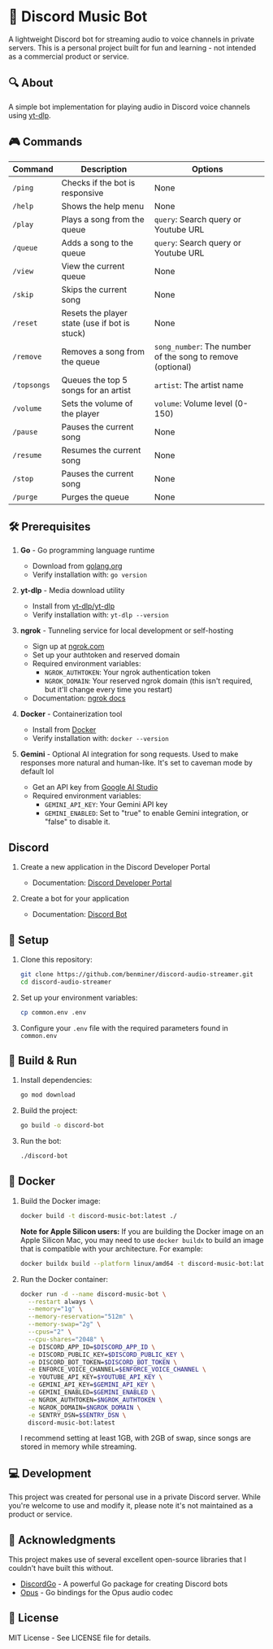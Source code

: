 # 🎵 Discord Music Bot

A lightweight Discord bot for streaming audio to voice channels in private servers. This is a personal project built for fun and learning - not intended as a commercial product or service.

## 🔍 About

A simple bot implementation for playing audio in Discord voice channels using [yt-dlp](https://github.com/yt-dlp/yt-dlp).

## 🎮 Commands

| Command     | Description                                   | Options                                                    |
| ----------- | --------------------------------------------- | ---------------------------------------------------------- |
| `/ping`     | Checks if the bot is responsive               | None                                                       |
| `/help`     | Shows the help menu                           | None                                                       |
| `/play`     | Plays a song from the queue                   | `query`: Search query or Youtube URL                       |
| `/queue`    | Adds a song to the queue                      | `query`: Search query or Youtube URL                       |
| `/view`     | View the current queue                        | None                                                       |
| `/skip`     | Skips the current song                        | None                                                       |
| `/reset`    | Resets the player state (use if bot is stuck) | None                                                       |
| `/remove`   | Removes a song from the queue                 | `song_number`: The number of the song to remove (optional) |
| `/topsongs` | Queues the top 5 songs for an artist          | `artist`: The artist name                                  |
| `/volume`   | Sets the volume of the player                 | `volume`: Volume level (0-150)                             |
| `/pause`    | Pauses the current song                       | None                                                       |
| `/resume`   | Resumes the current song                      | None                                                       |
| `/stop`     | Pauses the current song                       | None                                                       |
| `/purge`    | Purges the queue                              | None                                                       |

## 🛠️ Prerequisites

1. **Go** - Go programming language runtime

   - Download from [golang.org](https://golang.org/dl/)
   - Verify installation with: `go version`

2. **yt-dlp** - Media download utility

   - Install from [yt-dlp/yt-dlp](https://github.com/yt-dlp/yt-dlp)
   - Verify installation with: `yt-dlp --version`

3. **ngrok** - Tunneling service for local development or self-hosting

   - Sign up at [ngrok.com](https://ngrok.com)
   - Set up your authtoken and reserved domain
   - Required environment variables:
     - `NGROK_AUTHTOKEN`: Your ngrok authentication token
     - `NGROK_DOMAIN`: Your reserved ngrok domain (this isn't required, but it'll change every time you restart)
   - Documentation: [ngrok docs](https://ngrok.com/docs)

4. **Docker** - Containerization tool

   - Install from [Docker](https://docs.docker.com/get-docker/)
   - Verify installation with: `docker --version`

5. **Gemini** - Optional AI integration for song requests. Used to make responses more natural and human-like. It's set to caveman mode by default lol

   - Get an API key from [Google AI Studio](https://makersuite.google.com/app/apikey)
   - Required environment variables:
     - `GEMINI_API_KEY`: Your Gemini API key
     - `GEMINI_ENABLED`: Set to "true" to enable Gemini integration, or "false" to disable it.

## Discord

1. Create a new application in the Discord Developer Portal

   - Documentation: [Discord Developer Portal](https://discord.com/developers/applications)

2. Create a bot for your application

   - Documentation: [Discord Bot](https://discord.com/developers/docs/interactions/application-commands#registering-a-command)

## 🚀 Setup

1. Clone this repository:

   ```bash
   git clone https://github.com/benminer/discord-audio-streamer.git
   cd discord-audio-streamer
   ```

2. Set up your environment variables:

   ```bash
   cp common.env .env
   ```

3. Configure your `.env` file with the required parameters found in `common.env`

## 🔨 Build & Run

1. Install dependencies:

   ```bash
   go mod download
   ```

2. Build the project:

   ```bash
   go build -o discord-bot
   ```

3. Run the bot:
   ```bash
   ./discord-bot
   ```

## 🐳 Docker

1.  Build the Docker image:

    ```bash
    docker build -t discord-music-bot:latest ./
    ```

    **Note for Apple Silicon users:** If you are building the Docker image on an Apple Silicon Mac, you may need to use `docker buildx` to build an image that is compatible with your architecture. For example:

    ```bash
    docker buildx build --platform linux/amd64 -t discord-music-bot:latest .
    ```

2.  Run the Docker container:

    ```bash
    docker run -d --name discord-music-bot \
      --restart always \
      --memory="1g" \
      --memory-reservation="512m" \
      --memory-swap="2g" \
      --cpus="2" \
      --cpu-shares="2048" \
      -e DISCORD_APP_ID=$DISCORD_APP_ID \
      -e DISCORD_PUBLIC_KEY=$DISCORD_PUBLIC_KEY \
      -e DISCORD_BOT_TOKEN=$DISCORD_BOT_TOKEN \
      -e ENFORCE_VOICE_CHANNEL=$ENFORCE_VOICE_CHANNEL \
      -e YOUTUBE_API_KEY=$YOUTUBE_API_KEY \
      -e GEMINI_API_KEY=$GEMINI_API_KEY \
      -e GEMINI_ENABLED=$GEMINI_ENABLED \
      -e NGROK_AUTHTOKEN=$NGROK_AUTHTOKEN \
      -e NGROK_DOMAIN=$NGROK_DOMAIN \
      -e SENTRY_DSN=$SENTRY_DSN \
      discord-music-bot:latest
    ```

    I recommend setting at least 1GB, with 2GB of swap, since songs are stored in memory while streaming.

## 💻 Development

This project was created for personal use in a private Discord server. While you're welcome to use and modify it, please note it's not maintained as a product or service.

## 🙏 Acknowledgments

This project makes use of several excellent open-source libraries that I couldn't have built this without.

- [DiscordGo](https://github.com/bwmarrin/discordgo) - A powerful Go package for creating Discord bots
- [Opus](https://gopkg.in/hraban/opus.v2) - Go bindings for the Opus audio codec

## 📝 License

MIT License - See LICENSE file for details.
